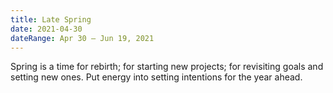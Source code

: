 ```yaml
---
title: Late Spring
date: 2021-04-30
dateRange: Apr 30 – Jun 19, 2021
---
```


Spring is a time for rebirth; for starting new projects; for revisiting goals and setting new ones. Put energy into setting intentions for the year ahead.